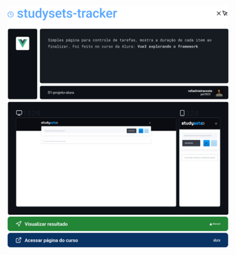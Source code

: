 [![readme](/readme.svg)](https://github.com/rafaelvieiracosta/studysets-tracker)
[![link resultado](https://raw.githubusercontent.com/rafaelvieiracosta/rafaelvieiracosta/805e953478bc41fc6db5040c72efd99f81e0da66/components/acessar-resultado.svg)](https://studysets-tracker.vercel.app/)
[![link curso](https://raw.githubusercontent.com/rafaelvieiracosta/rafaelvieiracosta/22355978a94edd2adc1ec1b617629beeb6f8064a/components/acessar-curso4.svg)](https://www.alura.com.br/curso-online-vue3-comecando-framework)


